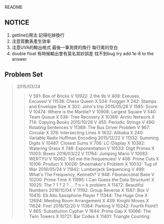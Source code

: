 README
## NOTICE

1. getline()用法 記得吃掉換行
2. 注意質數表產生效率
3. 注意UVA的輸出格式 最後一筆測資的換行 每行尾的空白
4. double float 有時候輸出會有莫名其妙誤差 找不到bug try add 1e-8 to the answer

## Problem Set

>2015/03/24
>>V	591: Box of Bricks 
>>V	10922: 2 the 9s 
>>V	409: Exeuses, Excuses! 
>>V	11538: Chess Queen
>>X	534: Frogger
>>X	242: Stamps and Envelope Size 
>>X	302: John's trip
>2015/05/26
>>V	1585: Score
>>V	10474: Where is the Marble?
>>V	10908: Largest Square
>>V	540: Team Queue
>>X	536: Tree Recovery
>>X	10369: Arctic Network
>>X	714: Copying Books
>2015/10/26
>>V	455: Periodic Strings
>>V	490: Rotating Sentences
>>V	11389: The Bus Driver Problem
>>V	967: Circular
>>X	378: Intersecting Lines 
>>X	1632: Alibaba
>>X	240: Variable Radix Huffman Encoding
>2015/12/22
>>V	11332: Summing Digits
>>V	10487: Closest Sums
>>V	706: LC-Display
>>X	10382: Watering Grass
>>X	748: Exponentiation
>>V	10533: Digit Primes
>>X	11003: Boxes
>2016/03/22
>>V	11764: Jumping Mario
>>V	10082: WERTYU
>>V	10062: Tell me the frequencies!
>>V	406: Prime Cuts
>>X	10106: Product
>>X	10026: Shoemaker's Problem
>>X	10032: Tug of War
>2016/05/24
>>V	11942: Lumberjack Sequencing
>>V	499: What's The Frequency, Kenneth?
>>V	948: Fibonaccimal Base
>>V	10200: Prime Time
>>X	11995: I Can Guess the Data Structure! 
>>X	10025: The ? 1 ? 2 ? ... ? n = k problem
>>X	11472: Beautiful Numbers
>2016/10/04
>>V	11192: Group Reverse
>>X	1587: Box
>>V	10415: Eb Alto Saxophone Player
>>?	11344: The Huge One
>>X	12694: Meeting Room Arrangement
>>X	439: Knight Moves
>>X	11624: Fire!
>2016/12/20
>>V	11364: Parking
>>V	10242: Fourth Point!!
>>V	865: Substitution Cypher
>>V	1644: Prime Gap
>>X	10066: The Twin Towers
>>X	10721: Bar Codes
>>X	11401: Triangle Counting